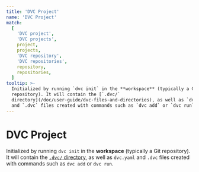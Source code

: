```yaml
---
title: 'DVC Project'
name: 'DVC Project'
match:
  [
    'DVC project',
    'DVC projects',
    project,
    projects,
    'DVC repository',
    'DVC repositories',
    repository,
    repositories,
  ]
tooltip: >-
  Initialized by running `dvc init` in the **workspace** (typically a Git
  repository). It will contain the [`.dvc/`
  directory](/doc/user-guide/dvc-files-and-directories), as well as `dvc.yaml`
  and `.dvc` files created with commands such as `dvc add` or `dvc run`.
---
```


# DVC Project

Initialized by running `dvc init` in the **workspace** (typically a Git
repository). It will contain the
[`.dvc/` directory](/doc/user-guide/dvc-files-and-directories), as well as
`dvc.yaml` and `.dvc` files created with commands such as `dvc add` or
`dvc run`.
